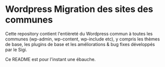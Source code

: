 # Wordpress Migration des sites des communes

Cette repository contient l'entièreté du Wordpress commun à toutes les communes (wp-admin, wp-content, wp-include etc), y compris les thèmes de base, les plugins de base et les améliorations & bug fixes développés par le Sigi. 

Ce README est pour l'instant une ébauche.